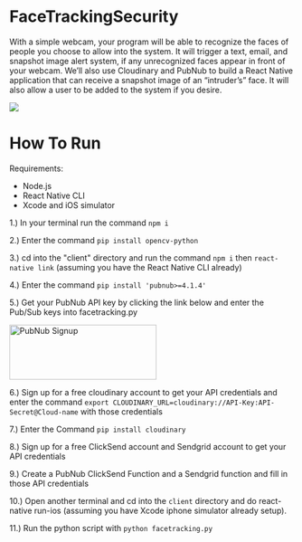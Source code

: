 # FaceTrackingSecurity

With a simple webcam, your program will be able to recognize the faces of people you choose to allow into the system. It will trigger a text, email, and snapshot image alert system, if any unrecognized faces appear in front of your webcam. We’ll also use Cloudinary and PubNub to build a React Native application that can receive a snapshot image of an “intruder’s” face. It will also allow a user to be added to the system if you desire.

![](finalfacetrack.gif)

# How To Run

Requirements: 

* Node.js
* React Native CLI
* Xcode and iOS simulator

1.) In your terminal run the command `npm i` 

2.) Enter the command `pip install opencv-python`

3.) cd into the "client" directory and run the command `npm i` then  `react-native link` (assuming you have the React Native CLI already)

4.) Enter the command `pip install 'pubnub>=4.1.4'`

5.) Get your PubNub API key by clicking the link below and enter the Pub/Sub keys into facetracking.py

 <a href="https://dashboard.pubnub.com/signup?devrel_gh=Cakhavan/PubNubStateMachine">
    <img alt="PubNub Signup" src="https://i.imgur.com/og5DDjf.png" width=260 height=97/>
</a>

6.) Sign up for a free cloudinary account to get your API credentials and enter the command `export CLOUDINARY_URL=cloudinary://API-Key:API-Secret@Cloud-name` with those credentials

7.) Enter the Command `pip install cloudinary`

8.) Sign up for a free ClickSend account and Sendgrid account to get your API credentials

9.) Create a PubNub ClickSend Function and a Sendgrid function and fill in those API credentials

10.) Open another terminal and cd into the `client` directory and do react-native run-ios (assuming you have Xcode iphone simulator already setup).

11.) Run the python script with `python facetracking.py`
